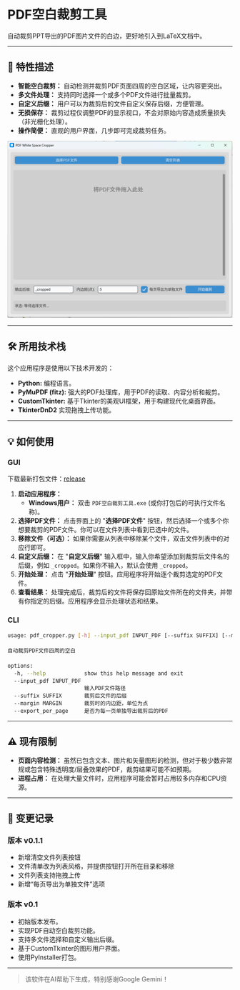 # PDF空白裁剪工具

自动裁剪PPT导出的PDF图片文件的白边，更好地引入到LaTeX文档中。

---

## 🚀 特性描述

* **智能空白裁剪：** 自动检测并裁剪PDF页面四周的空白区域，让内容更突出。
* **多文件处理：** 支持同时选择一个或多个PDF文件进行批量裁剪。
* **自定义后缀：** 用户可以为裁剪后的文件自定义保存后缀，方便管理。
* **无损保存：** 裁剪过程仅调整PDF的显示视口，不会对原始内容造成质量损失（非光栅化处理）。
* **操作简便：** 直观的用户界面，几步即可完成裁剪任务。

![](screenshots/main-page.png)

---

## 🛠️ 所用技术栈

这个应用程序是使用以下技术开发的：

* **Python:** 编程语言。
* **PyMuPDF (fitz):** 强大的PDF处理库，用于PDF的读取、内容分析和裁剪。
* **CustomTkinter:** 基于Tkinter的美观UI框架，用于构建现代化桌面界面。
* **TkinterDnD2** 实现拖拽上传功能。

---

## 💡 如何使用

### GUI

下载最新打包文件：[release](https://github.com/yxnchen/pdf-white-crop/releases)

1.  **启动应用程序：**
    * **Windows用户：** 双击 `PDF空白裁剪工具.exe` (或你打包后的可执行文件名称)。
2.  **选择PDF文件：** 点击界面上的 "**选择PDF文件**" 按钮，然后选择一个或多个你想要裁剪的PDF文件。你可以在文件列表中看到已选中的文件。
3.  **移除文件（可选）：** 如果你需要从列表中移除某个文件，双击文件列表中的对应行即可。
4.  **自定义后缀：** 在 "**自定义后缀**" 输入框中，输入你希望添加到裁剪后文件名的后缀，例如 `_cropped`。如果你不输入，默认会使用 `_cropped`。
5.  **开始处理：** 点击 "**开始处理**" 按钮。应用程序将开始逐个裁剪选定的PDF文件。
6.  **查看结果：** 处理完成后，裁剪后的文件将保存回原始文件所在的文件夹，并带有你指定的后缀。应用程序会显示处理状态和结果。

### CLI

```bash
usage: pdf_cropper.py [-h] --input_pdf INPUT_PDF [--suffix SUFFIX] [--margin MARGIN] [--export_per_page]

自动裁剪PDF文件四周的空白

options:
  -h, --help            show this help message and exit
  --input_pdf INPUT_PDF
                        输入PDF文件路径
  --suffix SUFFIX       裁剪后文件的后缀
  --margin MARGIN       裁剪时的内边距，单位为点
  --export_per_page     是否为每一页单独导出裁剪后的PDF
```

---

## ⚠️ 现有限制

* **页面内容检测：** 虽然已包含文本、图片和矢量图形的检测，但对于极少数非常规或包含特殊透明度/层叠效果的PDF，裁剪结果可能不如预期。
* **进程占用：** 在处理大量文件时，应用程序可能会暂时占用较多内存和CPU资源。

---

## 📜 变更记录

### 版本 v0.1.1
* 新增清空文件列表按钮
* 文件清单改为列表风格，并提供按钮打开所在目录和移除
* 文件列表支持拖拽上传
* 新增“每页导出为单独文件”选项

### 版本 v0.1

* 初始版本发布。
* 实现PDF自动空白裁剪功能。
* 支持多文件选择和自定义输出后缀。
* 基于CustomTkinter的图形用户界面。
* 使用PyInstaller打包。

---

> 该软件在AI帮助下生成，特别感谢Google Gemini！